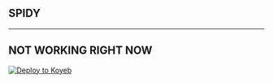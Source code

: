 ## SPIDY
-----------

## NOT WORKING RIGHT NOW 
[![Deploy to Koyeb](https://www.koyeb.com/static/images/deploy/button.svg)](https://app.koyeb.com/deploy?name=Spidy-txt&repository=CodeLearning301%2FCodeLearning301&branch=main&instance_type=free&instances_min=0)
